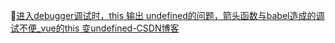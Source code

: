 🌟[进入debugger调试时，this 输出 undefined的问题，箭头函数与babel造成的调试不便_vue的this 变undefined-CSDN博客](https://blog.csdn.net/rudy_zhou/article/details/105278657)